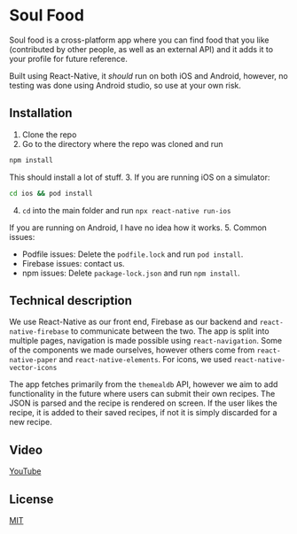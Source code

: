 # Soul Food

Soul food is a cross-platform app where you can find food that you like (contributed by other people, as well as an external API) and it adds it to your profile for future reference. 

Built using React-Native, it _should_ run on both iOS and Android, however, no testing was done using Android studio, so use at your own risk. 

## Installation

1. Clone the repo
2. Go to the directory where the repo was cloned and run
```bash
npm install
```
This should install a lot of stuff.
3. If you are running iOS on a simulator:
```bash
cd ios && pod install
```
4. ```cd``` into the main folder and run ```npx react-native run-ios```

If you are running on Android, I have no idea how it works.
5. Common issues:
- Podfile issues:
Delete the ```podfile.lock``` and run ```pod install```.
- Firebase issues: contact us.
- npm issues: Delete ```package-lock.json``` and run ```npm install```.

## Technical description
We use React-Native as our front end, Firebase as our backend and ```react-native-firebase``` to communicate between the two. The app is split into multiple pages, navigation is made possible using ```react-navigation```. Some of the components we made ourselves, however others come from ```react-native-paper``` and ```react-native-elements```. For icons, we used ```react-native-vector-icons```

The app fetches primarily from the ```themealdb``` API, however we aim to add functionality in the future where users can submit their own recipes.
The JSON is parsed and the recipe is rendered on screen. If the user likes the recipe, it is added to their saved recipes, if not it is simply discarded for a new recipe. 

## Video
[YouTube](https://youtu.be/BJo4mL2fGrY)
 
## License
[MIT](https://choosealicense.com/licenses/mit/)
